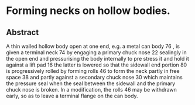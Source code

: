 # Forming necks on hollow bodies.

## Abstract
A thin walled hollow body open at one end, e.g. a metal can body 76 , is given a terminal neck 74 by engaging a primary chuck nose 22 sealingly in the open end and pressurising the body internally to pre stress it and hold it against a lift pad 16 the latter is lowered so that the sidewall end portion 80 is progressively rolled by forming rolls 46 to form the neck partly in free space 38 and partly against a secondary chuck nose 30 which maintains the pressure seal when the seal between the sidewall and the primary chuck nose is broken. In a modification, the rolls 46 may be withdrawn early, so as to leave a terminal flange on the can body.